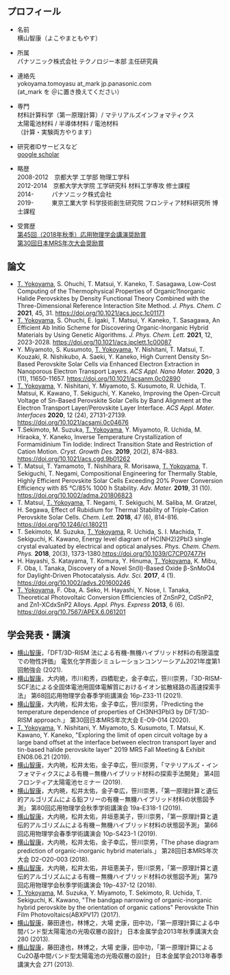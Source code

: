 ## プロフィール
- 名前 <br>
横山智康（よこやまともやす）  


- 所属  
パナソニック株式会社 テクノロジー本部 主任研究員  


- 連絡先  
yokoyama.tomoyasu at_mark jp.panasonic.com  
(at_mark を ＠に置き換えてください）  

- 専門  
材料計算科学（第一原理計算）/ マテリアルズインフォマティクス  
太陽電池材料 / 半導体材料 / 電池材料  
（計算・実験両方やります）  

- 研究者IDサービスなど  
[google scholar](https://scholar.google.co.jp/citations?user=D-TalWsAAAAJ&hl=ja&oi=ao)  

- 略歴  
2008-2012　京都大学 工学部 物理工学科  
2012-2014　京都大学大学院 工学研究科 材料工学専攻 修士課程  
2014-　　　パナソニック株式会社  
2019-　　　東京工業大学 科学技術創生研究院 フロンティア材料研究所 博士課程  

- 受賞歴  
[第45回（2018年秋季）応用物理学会講演奨励賞](https://www.jsap.or.jp/young-scientist-presentation-award/recipients45)  
[第30回日本MRS年次大会奨励賞](https://www.mrs-j.org/meeting2020/jp/prg/awardList.php)  

## 論文  
- <u>T. Yokoyama</u>, S. Ohuchi, T. Matsui, Y. Kaneko, T. Sasagawa, Low-Cost Computing of the Thermophysical Properties of Organic?Inorganic Halide Perovskites by Density Functional Theory Combined with the Three-Dimensional Reference Interaction Site Method. *J. Phys. Chem. C* **2021**, 45, 31. https://doi.org/10.1021/acs.jpcc.1c01171  
- <u>T. Yokoyama</u>, S. Ohuchi, E. Igaki, T. Matsui, Y. Kaneko, T. Sasagawa, An Efficient Ab Initio Scheme for Discovering Organic-Inorganic Hybrid Materials by Using Genetic Algorithms. *J. Phys. Chem. Lett.* **2021**, 12, 2023-2028. https://doi.org/10.1021/acs.jpclett.1c00087  
- Y. Miyamoto, S. Kusumoto, <u>T. Yokoyama</u>, Y. Nishitani, T. Matsui, T. Kouzaki, R. Nishikubo, A. Saeki, Y. Kaneko, High Current Density Sn-Based Perovskite Solar Cells via Enhanced Electron Extraction in Nanoporous Electron Transport Layers. *ACS Appl. Nano Mater.* **2020**, 3 (11), 11650-11657. https://doi.org/10.1021/acsanm.0c02890  
- <u>T. Yokoyama</u>, Y. Nishitani, Y. Miyamoto, S. Kusumoto, R. Uchida, T. Matsui, K. Kawano, T. Sekiguchi, Y. Kaneko, Improving the Open-Circuit Voltage of Sn-Based Perovskite Solar Cells by Band Alignment at the Electron Transport Layer/Perovskite Layer Interface. *ACS Appl. Mater. Interfaces* **2020**, 12 (24), 27131-27139. https://doi.org/10.1021/acsami.0c04676  
- T.Sekimoto, M. Suzuka, <u>T. Yokoyama</u>, Y. Miyamoto, R. Uchida, M. Hiraoka, Y. Kaneko, Inverse Temperature Crystallization of Formamidinium Tin Iodide: Indirect Transition State and Restriction of Cation Motion. *Cryst. Growth Des.* **2019**, 20(2), 874-883. https://doi.org/10.1021/acs.cgd.9b01262  
- T. Matsui, T. Yamamoto, T. Nishihara, R. Morisawa, <u>T. Yokoyama</u>, T. Sekiguchi, T. Negami, Compositional Engineering for Thermally Stable, Highly Efficient Perovskite Solar Cells Exceeding 20% Power Conversion Efficiency with 85 °C/85% 1000 h Stability. *Adv. Mater.* **2019**, 31 (10). https://doi.org/10.1002/adma.201806823  
- T. Matsui, <u>T. Yokoyama</u>, T. Negami, T. Sekiguchi, M. Saliba, M. Gratzel, H. Segawa, Effect of Rubidium for Thermal Stability of Triple-Cation Perovskite Solar Cells. *Chem. Lett.* **2018**, 47 (6), 814-816. https://doi.org/10.1246/cl.180211  
- T. Sekimoto, M. Suzuka, <u>T. Yokoyama</u>, R. Uchida, S. I. Machida, T. Sekiguchi, K. Kawano, Energy level diagram of HC(NH2)2PbI3 single crystal evaluated by electrical and optical analyses. *Phys. Chem. Chem. Phys.* **2018**, 20(3), 1373-1380.https://doi.org/10.1039/C7CP07477H  
- H. Hayashi, S. Katayama, T. Komura, Y. Hinuma, <u>T. Yokoyama</u>, K. Mibu, F. Oba, I. Tanaka, Discovery of a Novel Sn(II)-Based Oxide β-SnMoO4 for Daylight-Driven Photocatalysis. *Adv. Sci.* **2017**, 4 (1). https://doi.org/10.1002/advs.201600246  
- <u>T. Yokoyama</u>, F. Oba, A. Seko, H. Hayashi, Y. Nose, I. Tanaka, Theoretical Photovoltaic Conversion Efficiencies of ZnSnP2, CdSnP2, and Zn1-XCdxSnP2 Alloys. *Appl. Phys. Express* **2013**, 6 (6). https://doi.org/10.7567/APEX.6.061201  



## 学会発表・講演  
- <u>横山智康</u>，「DFT/3D-RISM 法による有機-無機ハイブリッド材料の有限温度での物性評価」 電気化学界面シミュレーションコンソーシアム2021年度第1回勉強会 (2021).  
- <u>横山智康</u>，大内暁，市川和秀，四橋聡史，金子幸広，笹川崇男，「3D-RISM-SCF法による全固体電池用固体電解質におけるイオン拡散経路の高速探索手法」 第68回応用物理学会春季学術講演会 16p-Z33-11 (2021).  
- <u>横山智康</u>，大内暁，松井太佑，金子幸広，笹川崇男，「Predicting the temperature dependence of properties of CH3NH3PbI3 by DFT/3D-RISM approach.」 第30回日本MRS年次大会 E-O9-014  (2020).  
- <u>T. Yokoyama</u>, Y. Nishitani, Y. Miyamoto, S. Kusumoto, T. Matsui, K. Kawano, Y. Kaneko, "Exploring the limit of open circuit voltage by a large band offset at the interface between electron transport layer and tin-based halide perovskite layer" 2019 MRS Fall Meeting & Exhibit EN08.06.21 (2019).  
- <u>横山智康</u>，大内暁，松井太佑，金子幸広，笹川崇男，「マテリアルズ・インフォマティクスによる有機－無機ハイブリッド材料の探索手法開発」 第4回フロンティア太陽電池セミナー (2019).  
- <u>横山智康</u>，大内暁，松井太佑，金子幸広，笹川崇男，「第一原理計算と遺伝的アルゴリズムによる鉛フリーの有機－無機ハイブリッド材料の状態図予測」 第80回応用物理学会秋季学術講演会 19a-E318-1 (2019).  
- <u>横山智康</u>，大内暁，松井太佑，井垣恵美子，笹川崇男，「第一原理計算と遺伝的アルゴリズムによる有機－無機ハイブリッド材料の状態図予測」 第66回応用物理学会春季学術講演会 10p-S423-1 (2019).  
- <u>横山智康</u>，大内暁，松井太佑，金子幸広，笹川崇男，「The phase diagram prediction of organic-inorganic hybrid materials.」 第28回日本MRS年次大会 D2-O20-003 (2018).  
- <u>横山智康</u>，大内暁，松井太佑，井垣恵美子，笹川崇男，「第一原理計算と遺伝的アルゴリズムによる有機－無機ハイブリッド材料の状態図予測」 第79回応用物理学会秋季学術講演会 19p-437-12 (2018).  
- <u>T. Yokoyama</u>, M. Suzuka, Y. Miyamoto, T. Sekimoto, R. Uchida, T. Sekiguchi, K. Kawano, "The bandgap narrowing of organic-inorganic hybrid perovskite by the orientation of organic cations" Perovskite Thin Film Photovoltaics(ABXPV17) (2017).  
- <u>横山智康</u>，藤田達也，林博之，大場 史康，田中功，「第一原理計算による中間バンド型太陽電池の光吸収層の設計」 日本金属学会2013年秋季講演大会 280 (2013).  
- <u>横山智康</u>，藤田達也，林博之，大場 史康，田中功，「第一原理計算によるCu2O基中間バンド型太陽電池の光吸収層の設計」 日本金属学会2013年春季講演大会 271 (2013).  
